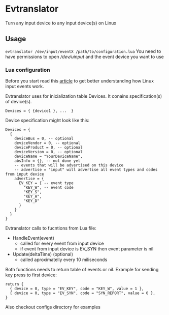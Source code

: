 # Evtranslator
Turn any input device to any input device(s) on Linux

## Usage
`evtranslator /dev/input/eventX /path/to/configuration.lua`
You need to have permissions to open */dev/uinput* and the event device you want to use

### Lua configuration
Before you start read this [article](https://www.baeldung.com/linux/mouse-events-input-event-interface) to get better understanding how Linux input events work.

Evtranslator uses for inicialization table Devices. It conains specification(s) of device(s).

`Devices = { {device1 }, ...  }`

Device specification might look like this:
```
Devices = {
  {
    deviceBus = 0, -- optional
    deviceVendor = 0, -- optional
    deviceProduct = 0, -- optional
    deviceVersion = 0, -- optional
    deviceName = "YourDeviceName",
    absInfo = {}, -- not done yet
    -- events that will be advertised on this device
    -- advertise = "input" will advertise all event types and codes from input device
    advertise = {
      EV_KEY = { -- event type
        "KEY_W", -- event code
        "KEY_S",
        "KEY_A",
        "KEY_D"
      }
    }
  }
}
```

Evtranslator calls to fucntions from Lua file:
- HandleEvent(event)
  - called for every event from input device
  - if event from input device is EV_SYN then event parameter is nil 
- Update(deltaTime) (optional)
  - called aproximatelly every 10 miliseconds

Both functions needs to return table of events or nil.
Example for sending key press to first device:

```
return {
  { device = 0, type = "EV_KEY", code = "KEY_W", value = 1 },
  { device = 0, type = "EV_SYN", code = "SYN_REPORT", value = 0 },
}
```

Also checkout configs directory for examples
